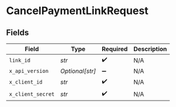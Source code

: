 # CancelPaymentLinkRequest


## Fields

| Field              | Type               | Required           | Description        |
| ------------------ | ------------------ | ------------------ | ------------------ |
| `link_id`          | *str*              | :heavy_check_mark: | N/A                |
| `x_api_version`    | *Optional[str]*    | :heavy_minus_sign: | N/A                |
| `x_client_id`      | *str*              | :heavy_check_mark: | N/A                |
| `x_client_secret`  | *str*              | :heavy_check_mark: | N/A                |
